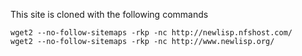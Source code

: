 This site is cloned with the following commands

```
wget2 --no-follow-sitemaps -rkp -nc http://newlisp.nfshost.com/
wget2 --no-follow-sitemaps -rkp -nc http://www.newlisp.org/
```

